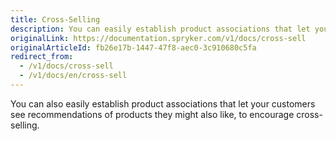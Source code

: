 ```yaml
---
title: Cross-Selling
description: You can easily establish product associations that let your customers see recommendations of products they might also like, to encourage cross-selling
originalLink: https://documentation.spryker.com/v1/docs/cross-sell
originalArticleId: fb26e17b-1447-47f8-aec0-3c910680c5fa
redirect_from:
  - /v1/docs/cross-sell
  - /v1/docs/en/cross-sell
---
```


You can also easily establish product associations that let your customers see recommendations of products they might also like, to encourage cross-selling.
